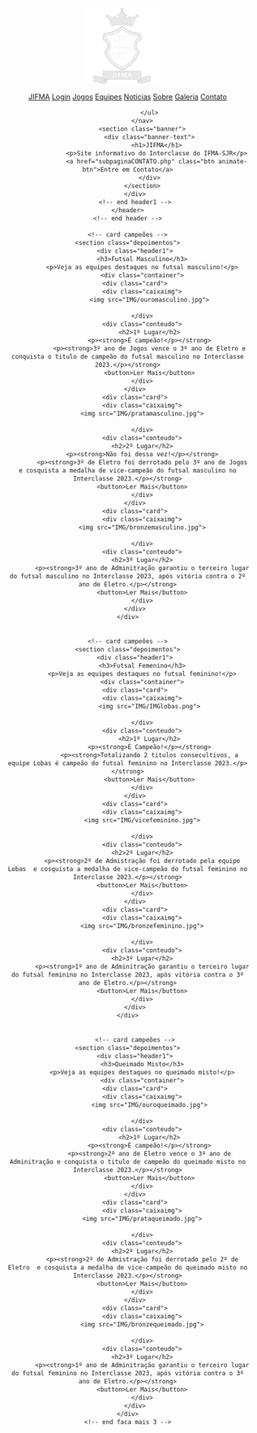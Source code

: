 <!DOCTYPE html>
<html lang="pt-BR">
<head>
    <meta charset="UTF-8">
    <meta name="viewport" content="width=device-width, initial-scale=1.0">
    <link rel="stylesheet" href="https://cdnjs.cloudflare.com/ajax/libs/font-awesome/4.7.0/css/font-awesome.css" integrity="sha512-5A8nwdMOWrSz20fDsjczgUidUBR8liPYU+WymTZP1lmY9G6Oc7HlZv156XqnsgNUzTyMefFTcsFH/tnJE/+xBg==" crossorigin="anonymous" referrerpolicy="no-referrer" />
    <!-- Link css -->
    <link rel="stylesheet" href="css/stylePRINCIPAL.css"> 
    <title>Site JIFMA</title>
</head>
<body>
    <!-- header -->
    <header style="background-image: url('IMG/img.png')">
        <!--header1-->
        <div class="header1">
            <nav>
                <a href="paginainicial1.php">
                    <img src="img/logodosite.png" alt="Logo" width="150px">
                </a>
                <ul class="ul">
                    <a href="landinpage.php">JIFMA</a>
                    <a href="LOGIN1.php">Login</a>
                    <a href="testepaginajogos.php">Jogos</a>
                    <a href="subpaginaEQUIPES.php">Equipes</a>
                    <a href="subpaginaNOTICIAS.php">Notícias</a>
                    <a href="subpaginaSOBRE.php">Sobre</a>
                    <a href="galeria.php">Galeria</a>
                    <a class="btn" href="subpaginaCONTATO.php">Contato</a>

                </ul>
            </nav>
            <section class="banner">
                <div class="banner-text">
                    <h1>JIFMA</h1>
                    <p>Site informativo do Interclasse do IFMA-SJR</p>
                    <a href="subpaginaCONTATO.php" class="btn animate-btn">Entre em Contato</a>
                </div>
            </section>
        </div>
        <!-- end header1 -->
    </header>
    <!-- end header -->
    
    <!-- card campeões -->
    <section class="depoimentos">
        <div class="header1">
            <h3>Futsal Masculino</h3>
            <p>Veja as equipes destaques no futsal masculino!</p>
            <div class="container">
        <div class="card">
            <div class="caixaimg">
                <img src="IMG/ouromasculino.jpg">
                
            </div>
            <div class="conteudo">
                <h2>1º Lugar</h2>
                <p><strong>É campeão!</p></strong>
                <p><strong>3º ano de Jogos vence o 3º ano de Eletro e conquista o titulo de campeão do futsal masculino no Interclasse 2023.</p></strong>
                <button>Ler Mais</button>
            </div>
        </div>
        <div class="card">
            <div class="caixaimg">
            <img src="IMG/pratamasculino.jpg">
                
            </div>
            <div class="conteudo">
            <h2>2º Lugar</h2>
            <p><strong>Não foi dessa vez!</p></strong>
            <p><strong>3º de Eletro foi derrotado pelo 3º ano de Jogos e cosquista a medalha de vice-campeão do futsal masculino no Interclasse 2023.</p></strong>
            <button>Ler Mais</button>
            </div>
        </div>
        <div class="card">
            <div class="caixaimg">
            <img src="IMG/bronzemasculino.jpg">
                
            </div>
            <div class="conteudo">
            <h2>3º Lugar</h2>
            <p><strong>3º ano de Adminitração garantiu o terceiro lugar do futsal masculino no Interclasse 2023, após vitória contra o 2º ano de Eletro.</p></strong>
            <button>Ler Mais</button>
            </div>
        </div>
    </div>

       
    <!-- card campeões -->
    <section class="depoimentos">
        <div class="header1">
            <h3>Futsal Femenino</h3>
            <p>Veja as equipes destaques no futsal feminino!</p>
            <div class="container">
        <div class="card">
            <div class="caixaimg">
                <img src="IMG/IMGlobas.png">
                
            </div>
            <div class="conteudo">
                <h2>1º Lugar</h2>
                <p><strong>É Campeão!</p></strong>
                <p><strong>Totalizando 2 titulos consecultivos, a equipe Lobas é campeão do futsal feminino no Interclasse 2023.</p></strong>
                <button>Ler Mais</button>
            </div>
        </div>
        <div class="card">
            <div class="caixaimg">
            <img src="IMG/vicefeminino.jpg">
                
            </div>
            <div class="conteudo">
            <h2>2º Lugar</h2>
            <p><strong>2º de Admistração foi derrotado pela equipe Lobas  e cosquista a medalha de vice-campeão do futsal feminino no Interclasse 2023.</p></strong>
            <button>Ler Mais</button>
            </div>
        </div>
        <div class="card">
            <div class="caixaimg">
            <img src="IMG/bronzefeminino.jpg">
                
            </div>
            <div class="conteudo">
            <h2>3º Lugar</h2>
            <p><strong>1º ano de Adminitração garantiu o terceiro lugar do futsal feminino no Interclasse 2023, após vitória contra o 3º ano de Eletro.</p></strong>
            <button>Ler Mais</button>
            </div>
        </div>
    </div>

       
        <!-- card campeões -->
    <section class="depoimentos">
        <div class="header1">
            <h3>Queimado Misto</h3>
            <p>Veja as equipes destaques no queimado misto!</p>
            <div class="container">
        <div class="card">
            <div class="caixaimg">
                <img src="IMG/ouroqueimado.jpg">
                
            </div>
            <div class="conteudo">
                <h2>1º Lugar</h2>
                <p><strong>É campeão!</p></strong>
                <p><strong>2º ano de Eletro vence o 3º ano de Adminitração e conquista o titulo de campeão do queimado misto no Interclasse 2023.</p></strong>
                <button>Ler Mais</button>
            </div>
        </div>
        <div class="card">
            <div class="caixaimg">
            <img src="IMG/prataqueimado.jpg">
                
            </div>
            <div class="conteudo">
            <h2>2º Lugar</h2>
            <p><strong>2º de Admistração foi derrotado pelo 2º de Eletro  e cosquista a medalha de vice-campeão do queimado misto no Interclasse 2023.</p></strong>
            <button>Ler Mais</button>
            </div>
        </div>
        <div class="card">
            <div class="caixaimg">
            <img src="IMG/bronzequeimado.jpg">
                
            </div>
            <div class="conteudo">
            <h2>3º Lugar</h2>
            <p><strong>1º ano de Adminitração garantiu o terceiro lugar do futsal feminino no Interclasse 2023, após vitória contra o 3º ano de Eletro.</p></strong>
            <button>Ler Mais</button>
            </div>
        </div>
    </div>
    <!-- end faca mais 3 -->
</body>
</html>
